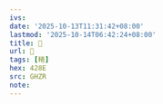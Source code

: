 ```yaml
---
ivs:
date: '2025-10-13T11:31:42+08:00'
lastmod: '2025-10-14T06:42:24+08:00'
title: 󰪙
url: 󰪙
tags: [䊎]
hex: 428E
src: GHZR
note:
---
```

